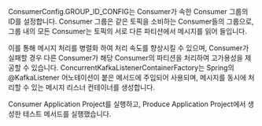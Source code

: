 ConsumerConfig.GROUP_ID_CONFIG는 Consumer가 속한 Consumer 그룹의 ID를 설정합니다. 
Consumer 그룹은 같은 토픽을 소비하는 Consumer들의 그룹으로, 그룹 내의 모든 Consumer는 토픽의 서로 다른 파티션에서 메시지를 읽어 들입니다.

이를 통해 메시지 처리를 병렬화 하여 처리 속도를 향상시킬 수 있으며, Consumer가 실패할 경우 다른 Consumer가 해당 Consumer의 파티션을 처리하여 고가용성을 제공할 수 있습니다. 
ConcurrentKafkaListenerContainerFactory는 Spring의 @KafkaListener 어노테이션이 붙은 메서드에 주입되어 사용되며, 메시지를 동시에 처리할 수 있는 메시지 리스너 컨테이너를 생성합니다.

Consumer Application Project를 실행하고, Produce Application Project에서 생성한 테스트 메서드를 실행했습니다.
